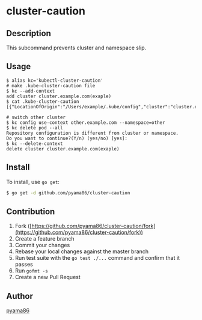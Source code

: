 # cluster-caution
## Description

This subcommand prevents cluster and namespace slip.

## Usage

```
$ alias kc='kubectl-cluster-caution'
# make .kube-cluster-caution file
$ kc --add-context
add cluster cluster.example.com(exaple)
$ cat .kube-cluster-caution
[{"LocationOfOrigin":"/Users/example/.kube/config","cluster":"cluster.example.com","user":"example","namespace":"example"}]

# switch other cluster
$ kc config use-context other.example.com --namespace=other
$ kc delete pod --all
Repository configuration is different from cluster or namespace.
Do you want to continue?(Y/n) (yes/no) [yes]:
$ kc --delete-context
delete cluster cluster.example.com(exaple)
```

## Install

To install, use `go get`:

```bash
$ go get -d github.com/pyama86/cluster-caution
```

## Contribution

1. Fork ([https://github.com/pyama86/cluster-caution/fork](https://github.com/pyama86/cluster-caution/fork))
1. Create a feature branch
1. Commit your changes
1. Rebase your local changes against the master branch
1. Run test suite with the `go test ./...` command and confirm that it passes
1. Run `gofmt -s`
1. Create a new Pull Request

## Author

[pyama86](https://github.com/pyama86)
